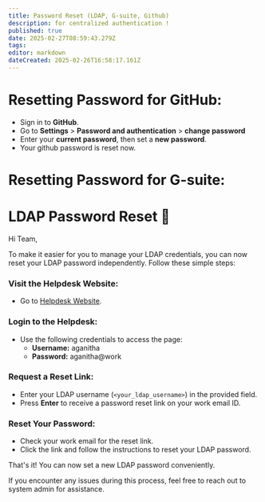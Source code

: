 ```yaml
---
title: Password Reset (LDAP, G-suite, Github)
description: for centralized authentication !
published: true
date: 2025-02-27T08:59:43.279Z
tags: 
editor: markdown
dateCreated: 2025-02-26T16:58:17.161Z
---
```


# Resetting Password for GitHub:
* Sign in to **GitHub**.
* Go to **Settings** > **Password and authentication** > **change password**
* Enter your **current password**, then set a **new password**.
* Your github password is reset now.

# Resetting Password for G-suite:


# LDAP Password Reset 🔑
Hi Team,

To make it easier for you to manage your LDAP credentials, you can now reset your LDAP password independently. Follow these simple steps:

### Visit the Helpdesk Website:
- Go to [Helpdesk Website](https://helpdesk.svc.aganitha.ai/).

### Login to the Helpdesk:
- Use the following credentials to access the page:
  - **Username:** aganitha  
  - **Password:** aganitha@work  

### Request a Reset Link:
- Enter your LDAP username (`<your_ldap_username>`) in the provided field.
- Press **Enter** to receive a password reset link on your work email ID.

### Reset Your Password:
- Check your work email for the reset link.
- Click the link and follow the instructions to reset your LDAP password.

That's it! You can now set a new LDAP password conveniently.

If you encounter any issues during this process, feel free to reach out to system admin for assistance.
